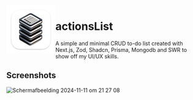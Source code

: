 <img width="128px" src="public/actionslist_logo.png" alt="Logo" align="left" />

# actionsList 
A simple and minimal CRUD to-do list created with Next.js, Zod, Shadcn, Prisma, Mongodb and SWR to show off my UI/UX skills.

## Screenshots
<img width="1822" alt="Scherm­afbeelding 2024-11-11 om 21 27 08" src="https://github.com/user-attachments/assets/ebe00873-f24f-495a-b101-6af644547f9c">
